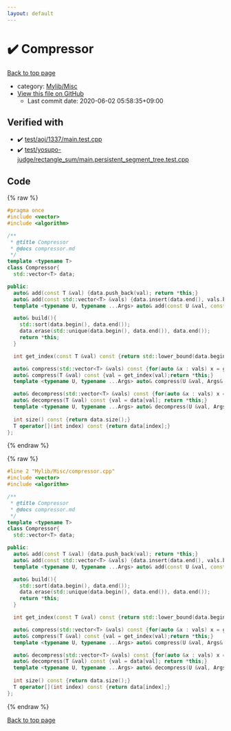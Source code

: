 ```yaml
---
layout: default
---
```


<!-- mathjax config similar to math.stackexchange -->
<script type="text/javascript" async
  src="https://cdnjs.cloudflare.com/ajax/libs/mathjax/2.7.5/MathJax.js?config=TeX-MML-AM_CHTML">
</script>
<script type="text/x-mathjax-config">
  MathJax.Hub.Config({
    TeX: { equationNumbers: { autoNumber: "AMS" }},
    tex2jax: {
      inlineMath: [ ['$','$'] ],
      processEscapes: true
    },
    "HTML-CSS": { matchFontHeight: false },
    displayAlign: "left",
    displayIndent: "2em"
  });
</script>

<script type="text/javascript" src="https://cdnjs.cloudflare.com/ajax/libs/jquery/3.4.1/jquery.min.js"></script>
<script src="https://cdn.jsdelivr.net/npm/jquery-balloon-js@1.1.2/jquery.balloon.min.js" integrity="sha256-ZEYs9VrgAeNuPvs15E39OsyOJaIkXEEt10fzxJ20+2I=" crossorigin="anonymous"></script>
<script type="text/javascript" src="../../../assets/js/copy-button.js"></script>
<link rel="stylesheet" href="../../../assets/css/copy-button.css" />


# :heavy_check_mark: Compressor

<a href="../../../index.html">Back to top page</a>

* category: <a href="../../../index.html#3aaad417c82174440088b5eea559262a">Mylib/Misc</a>
* <a href="{{ site.github.repository_url }}/blob/master/Mylib/Misc/compressor.cpp">View this file on GitHub</a>
    - Last commit date: 2020-06-02 05:58:35+09:00




## Verified with

* :heavy_check_mark: <a href="../../../verify/test/aoj/1337/main.test.cpp.html">test/aoj/1337/main.test.cpp</a>
* :heavy_check_mark: <a href="../../../verify/test/yosupo-judge/rectangle_sum/main.persistent_segment_tree.test.cpp.html">test/yosupo-judge/rectangle_sum/main.persistent_segment_tree.test.cpp</a>


## Code

<a id="unbundled"></a>
{% raw %}
```cpp
#pragma once
#include <vector>
#include <algorithm>

/**
 * @title Compressor
 * @docs compressor.md
 */
template <typename T>
class Compressor{
  std::vector<T> data;

public:
  auto& add(const T &val) {data.push_back(val); return *this;}
  auto& add(const std::vector<T> &vals) {data.insert(data.end(), vals.begin(), vals.end()); return *this;}
  template <typename U, typename ...Args> auto& add(const U &val, const Args&... args) {add(val); return add(args...);}

  auto& build(){
    std::sort(data.begin(), data.end());
    data.erase(std::unique(data.begin(), data.end()), data.end());
    return *this;
  }

  int get_index(const T &val) const {return std::lower_bound(data.begin(), data.end(), val) - data.begin();}

  auto& compress(std::vector<T> &vals) const {for(auto &x : vals) x = get_index(x); return *this;}
  auto& compress(T &val) const {val = get_index(val);return *this;}
  template <typename U, typename ...Args> auto& compress(U &val, Args&... args) const {compress(val); return compress(args...);}

  auto& decompress(std::vector<T> &vals) const {for(auto &x : vals) x = data[x]; return *this;}
  auto& decompress(T &val) const {val = data[val]; return *this;}
  template <typename U, typename ...Args> auto& decompress(U &val, Args&... args) const {decompress(val); return decompress(args...);}
  
  int size() const {return data.size();}
  T operator[](int index) const {return data[index];}
};

```
{% endraw %}

<a id="bundled"></a>
{% raw %}
```cpp
#line 2 "Mylib/Misc/compressor.cpp"
#include <vector>
#include <algorithm>

/**
 * @title Compressor
 * @docs compressor.md
 */
template <typename T>
class Compressor{
  std::vector<T> data;

public:
  auto& add(const T &val) {data.push_back(val); return *this;}
  auto& add(const std::vector<T> &vals) {data.insert(data.end(), vals.begin(), vals.end()); return *this;}
  template <typename U, typename ...Args> auto& add(const U &val, const Args&... args) {add(val); return add(args...);}

  auto& build(){
    std::sort(data.begin(), data.end());
    data.erase(std::unique(data.begin(), data.end()), data.end());
    return *this;
  }

  int get_index(const T &val) const {return std::lower_bound(data.begin(), data.end(), val) - data.begin();}

  auto& compress(std::vector<T> &vals) const {for(auto &x : vals) x = get_index(x); return *this;}
  auto& compress(T &val) const {val = get_index(val);return *this;}
  template <typename U, typename ...Args> auto& compress(U &val, Args&... args) const {compress(val); return compress(args...);}

  auto& decompress(std::vector<T> &vals) const {for(auto &x : vals) x = data[x]; return *this;}
  auto& decompress(T &val) const {val = data[val]; return *this;}
  template <typename U, typename ...Args> auto& decompress(U &val, Args&... args) const {decompress(val); return decompress(args...);}
  
  int size() const {return data.size();}
  T operator[](int index) const {return data[index];}
};

```
{% endraw %}

<a href="../../../index.html">Back to top page</a>

